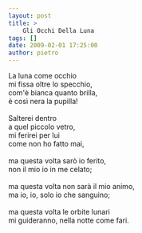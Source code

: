 ```yaml
---
layout: post
title: >
    Gli Occhi Della Luna
tags: []
date: 2009-02-01 17:25:00
author: pietro
---
```

La luna come occhio<br/>mi fissa oltre lo specchio,<br/>com'è bianca quanto brilla,<br/>è così nera la pupilla!<br/><br/>Salterei dentro<br/>a quel piccolo vetro,<br/>mi ferirei per lui<br/>come non ho fatto mai,<br/><br/>ma questa volta sarò io ferito,<br/>non il mio io in me celato;<br/><br/>ma questa volta non sarà il mio animo,<br/>ma io, io, solo io che sanguino;<br/><br/>ma questa volta le orbite lunari<br/>mi guideranno, nella notte come fari.
